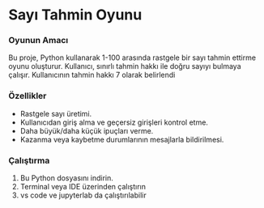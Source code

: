 # Sayı Tahmin Oyunu

### Oyunun Amacı
Bu proje, Python kullanarak 1-100 arasında rastgele bir sayı tahmin ettirme oyunu oluşturur. Kullanıcı, sınırlı tahmin hakkı ile doğru sayıyı bulmaya çalışır. Kullanıcının tahmin hakkı 7 olarak belirlendi

### Özellikler
- Rastgele sayı üretimi.
- Kullanıcıdan giriş alma ve geçersiz girişleri kontrol etme.
- Daha büyük/daha küçük ipuçları verme.
- Kazanma veya kaybetme durumlarının mesajlarla bildirilmesi.

### Çalıştırma
1. Bu Python dosyasını indirin.
2. Terminal veya IDE üzerinden çalıştırın
3. vs code ve jupyterlab da çalıştırılabilir
